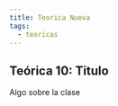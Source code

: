 ```yaml
---
title: Teorica Nueva
tags: 
  - teoricas
---
```


## Teórica 10: Titulo

Algo sobre la clase

<!--
## Bioinformática Estructural: Modelado por Homología

Clase teórica de biología estructural. Características de dominios globulares y modelado por homología.

* :fontawesome-regular-file-pdf: [Slides](https://drive.google.com/file/d/1aDrJy_NjEWIpJXB8Baq3iiT3m57Zk0Oh/view?usp=sharing) 
 
 ![type:video](https://www.youtube.com/embed/D23nWL8e7E8)

 -->